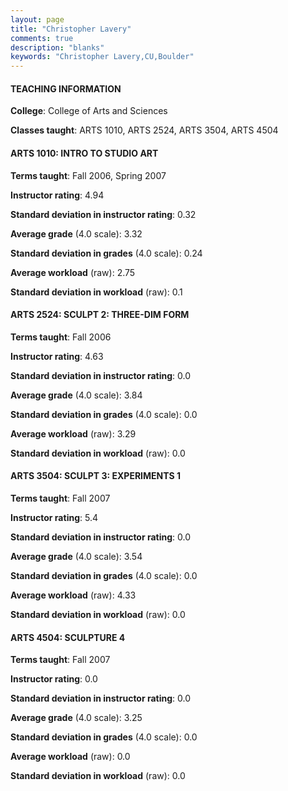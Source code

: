 ```yaml
---
layout: page
title: "Christopher Lavery" 
comments: true
description: "blanks"
keywords: "Christopher Lavery,CU,Boulder"
---
```

<head>
<script src="https://ajax.googleapis.com/ajax/libs/jquery/2.1.3/jquery.min.js"></script>
<script src="https://dl.dropboxusercontent.com/s/pc42nxpaw1ea4o9/highcharts.js?dl=0"></script>
<!-- <script src="../assets/js/highcharts.js"></script> -->
<style type="text/css">@font-face {
	font-family: "Bebas Neue";
	src: url(https://www.filehosting.org/file/details/544349/BebasNeue Regular.otf) format("opentype");
	}
	h1.Bebas { 
		font-family: "Bebas Neue", Verdana, Tahoma;
	}
</style>
</head>
	   
#### TEACHING INFORMATION

**College**: College of Arts and Sciences

**Classes taught**: ARTS 1010, ARTS 2524, ARTS 3504, ARTS 4504

#### ARTS 1010: INTRO TO STUDIO ART

**Terms taught**: Fall 2006, Spring 2007

**Instructor rating**: 4.94

**Standard deviation in instructor rating**: 0.32

**Average grade** (4.0 scale): 3.32

**Standard deviation in grades** (4.0 scale): 0.24

**Average workload** (raw): 2.75

**Standard deviation in workload** (raw): 0.1

#### ARTS 2524: SCULPT 2: THREE-DIM FORM

**Terms taught**: Fall 2006

**Instructor rating**: 4.63

**Standard deviation in instructor rating**: 0.0

**Average grade** (4.0 scale): 3.84

**Standard deviation in grades** (4.0 scale): 0.0

**Average workload** (raw): 3.29

**Standard deviation in workload** (raw): 0.0

#### ARTS 3504: SCULPT 3: EXPERIMENTS 1

**Terms taught**: Fall 2007

**Instructor rating**: 5.4

**Standard deviation in instructor rating**: 0.0

**Average grade** (4.0 scale): 3.54

**Standard deviation in grades** (4.0 scale): 0.0

**Average workload** (raw): 4.33

**Standard deviation in workload** (raw): 0.0

#### ARTS 4504: SCULPTURE 4

**Terms taught**: Fall 2007

**Instructor rating**: 0.0

**Standard deviation in instructor rating**: 0.0

**Average grade** (4.0 scale): 3.25

**Standard deviation in grades** (4.0 scale): 0.0

**Average workload** (raw): 0.0

**Standard deviation in workload** (raw): 0.0


